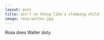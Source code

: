 ```yaml
---
layout: post
title: ain't no thing like a sleeping child
image: rosa-walter.jpg
---
```


Rosa does Walter duty.
